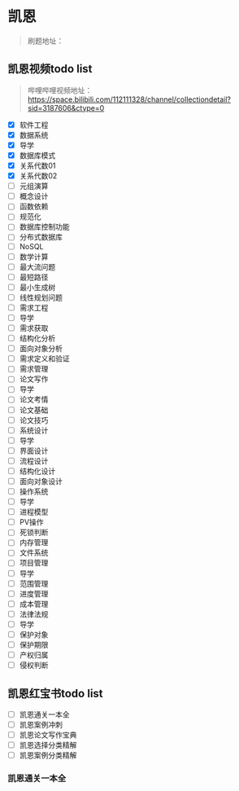 # 凯恩

> 刷题地址：

## 凯恩视频todo list

> 哔哩哔哩视频地址：https://space.bilibili.com/112111328/channel/collectiondetail?sid=3187606&ctype=0

* [X]  软件工程
* [X]  数据系统
  * [X]  导学
  * [X]  数据库模式
  * [X]  关系代数01
  * [X]  关系代数02
  * [ ]  元组演算
  * [ ]  概念设计
  * [ ]  函数依赖
  * [ ]  规范化
  * [ ]  数据库控制功能
  * [ ]  分布式数据库
  * [ ]  NoSQL
* [ ]  数学计算
  * [ ]  最大流问题
  * [ ]  最短路径
  * [ ]  最小生成树
  * [ ]  线性规划问题
* [ ]  需求工程
  * [ ]  导学
  * [ ]  需求获取
  * [ ]  结构化分析
  * [ ]  面向对象分析
  * [ ]  需求定义和验证
  * [ ]  需求管理
* [ ]  论文写作
  * [ ]  导学
  * [ ]  论文考情
  * [ ]  论文基础
  * [ ]  论文技巧
* [ ]  系统设计
  * [ ]  导学
  * [ ]  界面设计
  * [ ]  流程设计
  * [ ]  结构化设计
  * [ ]  面向对象设计
* [ ]  操作系统
  * [ ]  导学
  * [ ]  进程模型
  * [ ]  PV操作
  * [ ]  死锁判断
  * [ ]  内存管理
  * [ ]  文件系统
* [ ]  项目管理
  * [ ]  导学
  * [ ]  范围管理
  * [ ]  进度管理
  * [ ]  成本管理
* [ ]  法律法规
  * [ ]  导学
  * [ ]  保护对象
  * [ ]  保护期限
  * [ ]  产权归属
  * [ ]  侵权判断

## 凯恩红宝书todo list

* [ ]  凯恩通关一本全
* [ ]  凯恩案例冲刺
* [ ]  凯恩论文写作宝典
* [ ]  凯恩选择分类精解
* [ ]  凯恩案例分类精解

### 凯恩通关一本全

